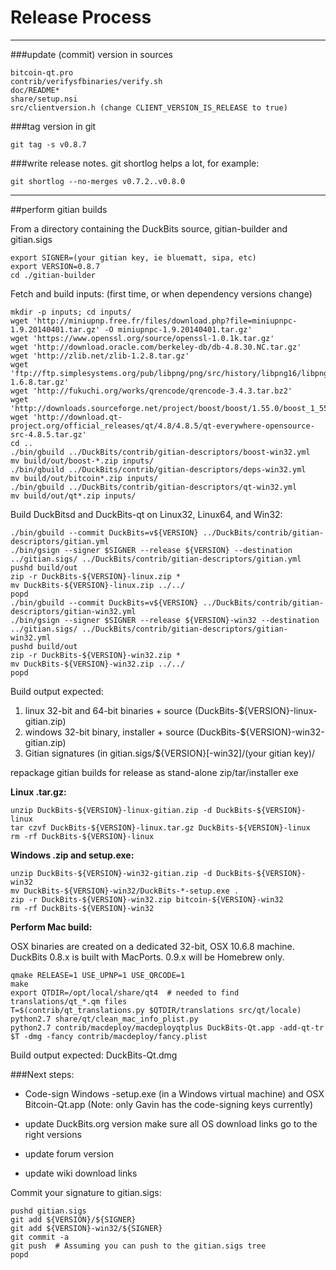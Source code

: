 Release Process
====================

* * *

###update (commit) version in sources


	bitcoin-qt.pro
	contrib/verifysfbinaries/verify.sh
	doc/README*
	share/setup.nsi
	src/clientversion.h (change CLIENT_VERSION_IS_RELEASE to true)

###tag version in git

	git tag -s v0.8.7

###write release notes. git shortlog helps a lot, for example:

	git shortlog --no-merges v0.7.2..v0.8.0

* * *

##perform gitian builds

 From a directory containing the DuckBits source, gitian-builder and gitian.sigs
  
	export SIGNER=(your gitian key, ie bluematt, sipa, etc)
	export VERSION=0.8.7
	cd ./gitian-builder

 Fetch and build inputs: (first time, or when dependency versions change)

	mkdir -p inputs; cd inputs/
	wget 'http://miniupnp.free.fr/files/download.php?file=miniupnpc-1.9.20140401.tar.gz' -O miniupnpc-1.9.20140401.tar.gz'
	wget 'https://www.openssl.org/source/openssl-1.0.1k.tar.gz'
	wget 'http://download.oracle.com/berkeley-db/db-4.8.30.NC.tar.gz'
	wget 'http://zlib.net/zlib-1.2.8.tar.gz'
	wget 'ftp://ftp.simplesystems.org/pub/libpng/png/src/history/libpng16/libpng-1.6.8.tar.gz'
	wget 'http://fukuchi.org/works/qrencode/qrencode-3.4.3.tar.bz2'
	wget 'http://downloads.sourceforge.net/project/boost/boost/1.55.0/boost_1_55_0.tar.bz2'
	wget 'http://download.qt-project.org/official_releases/qt/4.8/4.8.5/qt-everywhere-opensource-src-4.8.5.tar.gz'
	cd ..
	./bin/gbuild ../DuckBits/contrib/gitian-descriptors/boost-win32.yml
	mv build/out/boost-*.zip inputs/
	./bin/gbuild ../DuckBits/contrib/gitian-descriptors/deps-win32.yml
	mv build/out/bitcoin*.zip inputs/
	./bin/gbuild ../DuckBits/contrib/gitian-descriptors/qt-win32.yml
	mv build/out/qt*.zip inputs/

 Build DuckBitsd and DuckBits-qt on Linux32, Linux64, and Win32:
  
	./bin/gbuild --commit DuckBits=v${VERSION} ../DuckBits/contrib/gitian-descriptors/gitian.yml
	./bin/gsign --signer $SIGNER --release ${VERSION} --destination ../gitian.sigs/ ../DuckBits/contrib/gitian-descriptors/gitian.yml
	pushd build/out
	zip -r DuckBits-${VERSION}-linux.zip *
	mv DuckBits-${VERSION}-linux.zip ../../
	popd
	./bin/gbuild --commit DuckBits=v${VERSION} ../DuckBits/contrib/gitian-descriptors/gitian-win32.yml
	./bin/gsign --signer $SIGNER --release ${VERSION}-win32 --destination ../gitian.sigs/ ../DuckBits/contrib/gitian-descriptors/gitian-win32.yml
	pushd build/out
	zip -r DuckBits-${VERSION}-win32.zip *
	mv DuckBits-${VERSION}-win32.zip ../../
	popd

  Build output expected:

  1. linux 32-bit and 64-bit binaries + source (DuckBits-${VERSION}-linux-gitian.zip)
  2. windows 32-bit binary, installer + source (DuckBits-${VERSION}-win32-gitian.zip)
  3. Gitian signatures (in gitian.sigs/${VERSION}[-win32]/(your gitian key)/

repackage gitian builds for release as stand-alone zip/tar/installer exe

**Linux .tar.gz:**

	unzip DuckBits-${VERSION}-linux-gitian.zip -d DuckBits-${VERSION}-linux
	tar czvf DuckBits-${VERSION}-linux.tar.gz DuckBits-${VERSION}-linux
	rm -rf DuckBits-${VERSION}-linux

**Windows .zip and setup.exe:**

	unzip DuckBits-${VERSION}-win32-gitian.zip -d DuckBits-${VERSION}-win32
	mv DuckBits-${VERSION}-win32/DuckBits-*-setup.exe .
	zip -r DuckBits-${VERSION}-win32.zip bitcoin-${VERSION}-win32
	rm -rf DuckBits-${VERSION}-win32

**Perform Mac build:**

  OSX binaries are created on a dedicated 32-bit, OSX 10.6.8 machine.
  DuckBits 0.8.x is built with MacPorts.  0.9.x will be Homebrew only.

	qmake RELEASE=1 USE_UPNP=1 USE_QRCODE=1
	make
	export QTDIR=/opt/local/share/qt4  # needed to find translations/qt_*.qm files
	T=$(contrib/qt_translations.py $QTDIR/translations src/qt/locale)
	python2.7 share/qt/clean_mac_info_plist.py
	python2.7 contrib/macdeploy/macdeployqtplus DuckBits-Qt.app -add-qt-tr $T -dmg -fancy contrib/macdeploy/fancy.plist

 Build output expected: DuckBits-Qt.dmg

###Next steps:

* Code-sign Windows -setup.exe (in a Windows virtual machine) and
  OSX Bitcoin-Qt.app (Note: only Gavin has the code-signing keys currently)

* update DuckBits.org version
  make sure all OS download links go to the right versions

* update forum version

* update wiki download links

Commit your signature to gitian.sigs:

	pushd gitian.sigs
	git add ${VERSION}/${SIGNER}
	git add ${VERSION}-win32/${SIGNER}
	git commit -a
	git push  # Assuming you can push to the gitian.sigs tree
	popd

